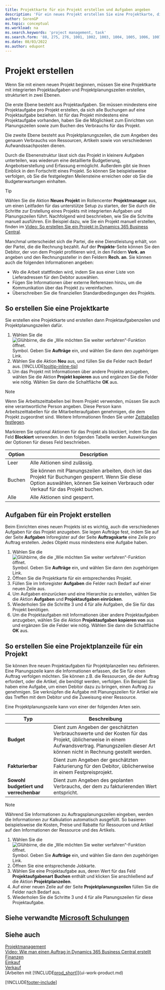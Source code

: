 ```yaml
---
title: Projektkarte für ein Projekt erstellen und Aufgaben angeben
description: 'Für ein neues Projekt erstellen Sie eine Projektkarte, die Projektaufgaben und enthält Planungszeilen erstellt, um Ihnen zu helfen, Status und Budgets zu verwalten.'
author: SorenGP
ms.topic: conceptual
ms.workload: na
ms.search.keywords: 'project management, task'
ms.search.form: '88, 275, 276, 1001, 1002, 1003, 1004, 1005, 1006, 1007, 1020'
ms.date: 08/03/2022
ms.author: edupont
---
```

# Projekt erstellen

Wenn Sie mit einem neuen Projekt beginnen, müssen Sie eine Projektkarte mit integrierten Projektaufgaben und Projektplanungszeilen erstellen, strukturiert in zwei Ebenen.  

Die erste Ebene besteht aus Projektaufgaben. Sie müssen mindestens eine Projektaufgabe pro Projekt erstellen, da sich alle Buchungen auf eine Projektaufgabe beziehen. Ist für das Projekt mindestens eine Projektaufgabe vorhanden, haben Sie die Möglichkeit zum Einrichten von Planungszeilen sowie zum Buchen des Verbrauchs für das Projekt.

Die zweite Ebene besteht aus Projektplanungszeilen, die zum Angeben des genauen Verbrauchs von Ressourcen, Artikeln sowie von verschiedenen Aufwandssachposten dienen.

Durch die Ebenenstruktur lässt sich das Projekt in kleinere Aufgaben unterteilen, was wiederum eine detaillierte Budgetierung, Angebotserstellung und Erfassung ermöglicht. Außerdem gibt sie Ihnen Einblick in den Fortschritt eines Projekt. So können Sie beispielsweise verfolgen, ob Sie die festgelegten Meilensteine erreichen oder ob Sie die Budgeterwartungen einhalten.

> [!TIP]
> Wählen Sie die Aktion **Neues Projekt** im Rollencenter **Projektmanager** aus, um einen Leitfaden für das unterstütze Setup zu starten, der Sie durch die Schritte zur Erstellung eines Projekts mit integrierten Aufgaben und Planungszeilen führt. Nachfolgend wird beschrieben, wie Sie die Schritte manuell ausführen. Ein Beispiel dazu, wie Sie ein Projekt manuell erstellen, finden im [Video: So erstellen Sie ein Projekt in Dynamics 365 Business Central](https://www.youtube.com/watch?v=VqaPWr7BWmw).

Manchmal unterscheidet sich die Partei, die eine Dienstleistung erhält, von der Partei, die die Rechnung bezahlt. Auf der **Projekte**-Seite können Sie den Debitor, der von dem Projekt profitieren wird, in den Feldern **Verk. an** angeben und den Rechnungssteller in den Feldern **Rech. an**. Sie können auch die folgenden Informationen angeben: 

* Wo die Arbeit stattfinden wird, indem Sie aus einer Liste von Lieferadressen für den Debitor auswählen.
* Fügen Sie Informationen über externe Referenzen hinzu, um die Kommunikation über das Projekt zu vereinfachen.
* Überschreiben Sie die finanziellen Standardbedingungen des Projekts.

## So erstellen Sie eine Projektkarte

Sie erstellen eine Projektkarte und erstellen dann Projektaufgabenzeilen und Projektplanungszeilen dafür.

1. Wählen Sie die ![Glühbirne, die die „Wie möchten Sie weiter verfahren“-Funktion öffnet.](media/ui-search/search_small.png "Sagen Sie mir, was Sie tun möchten") Symbol. Geben Sie **Aufträge** ein, und wählen Sie dann den zugehörigen Link.  
2. Wählen Sie die Aktion **Neu** aus, und füllen Sie die Felder nach Bedarf aus. [!INCLUDE[tooltip-inline-tip](includes/tooltip-inline-tip_md.md)]
3. Um das Projekt mit Informationen über andere Projekte anzugeben, wählen Sie die Aktion **Projekt kopieren** aus und ergänzen Sie die Felder wie nötig. Wählen Sie dann die Schaltfläche **OK** aus.

> [!NOTE]  
> Wenn Sie Arbeitszeittabellen bei Ihrem Projekt verwenden, müssen Sie auch eine verantwortliche Person angeben. Diese Person kann Arbeitszeittabellen für die Mitarbeiteraufgaben genehmigen, die dem Projekt zugeordnet sind. Weitere Informationen finden Sie unter [Zeittabellen festlegen](projects-how-setup-time-sheets.md).

Markieren Sie optional Aktionen für das Projekt als blockiert, indem Sie das Feld **Blockiert** verwenden. In den folgenden Tabelle werden Auswirkungen der Optionen für dieses Feld beschrieben.

|Option  |Description  |
|---------|---------|
|Leer |Alle Aktionen sind zulässig.|
|Buchen    |Sie können mit Planungszeilen arbeiten, doch ist das Projekt für Buchungen gesperrt. Wenn Sie diese Option auswählen, können Sie keinen Verbrauch oder Verkauf für das Projekt buchen.|
|Alle  |Alle Aktionen sind gesperrt.|

## Aufgaben für ein Projekt erstellen

Beim Einrichten eines neuen Projekts ist es wichtig, auch die verschiedenen Aufgaben für das Projekt anzugeben. Sie legen Aufträge fest, indem Sie auf der Seite **Aufgaben** Inforegister auf der Seite **Auftragskarte** eine Zeile pro Auftrag erstellen. Jedes Objekt muss mindestens eine Aufgabe haben.

1. Wählen Sie die ![Glühbirne, die die „Wie möchten Sie weiter verfahren“-Funktion öffnet.](media/ui-search/search_small.png "Sagen Sie mir, was Sie tun möchten") Symbol. Geben Sie **Aufträge** ein, und wählen Sie dann den zugehörigen Link.
2. Öffnen Sie die Projektkarte für ein entsprechendes Projekt.
3. Füllen Sie im Inforegister **Aufgaben** die Felder nach Bedarf auf einer neuen Zeile aus.
4. Um Aufgaben einzurücken und eine Hierarchie zu erstellen, wählen Sie die Aktion **Aufgaben** und **Projektaufgaben einrücken**.
5. Wiederholen Sie die Schritte 3 und 4 für alle Aufgaben, die Sie für das Projekt benötigen.
6. Um die Projektaufgaben mit Informationen über andere Projektaufgaben anzugeben, wählen Sie die Aktion **Projektaufgaben kopieren von** aus und ergänzen Sie die Felder wie nötig. Wählen Sie dann die Schaltfläche **OK** aus.

## So erstellen Sie eine Projektplanzeile für ein Projekt

Sie können Ihre neuen Projektaufgaben für Projektplanzeilen neu definieren. Eine Planungszeile kann die Informationen erfassen, die Sie für einen Auftrag verfolgen möchten. Sie können z.B. die Ressourcen, die der Auftrag erfordert, oder die Artikel, die benötigt werden, verfolgen. Ein Beispiel: Sie haben eine Aufgabe, um einen Debitor dazu zu bringen, einen Auftrag zu genehmigen. Sie verknüpfen die Aufgabe mit Planungszeilen für Artikel wie das Treffen mit dem Debitor und die Zuweisung einer Ressource.  

Eine Projektplanungszeile kann von einer der folgenden Arten sein.  

| Typ | Beschreibung |
| --- | --- |
| **Budget** |Dient zum Angeben der geschätzten Verbrauchswerte und der Kosten für das Projekt, üblicherweise in einem Aufwandsvertrag. Planungszeilen dieser Art können nicht in Rechnung gestellt werden. |
| **Fakturierbar** |Dient zum Angeben der geschätzten Fakturierung für den Debitor, üblicherweise in einem Festpreisprojekt. |
| **Sowohl budgetiert und verrechenbar** |Dient zum Angeben des geplanten Verbrauchs, der dem zu fakturierenden Wert entspricht. |

> [!NOTE]
> Während Sie Informationen zu Auftragsplanungszeilen eingeben, werden die Informationen zur Kalkulation automatisch ausgefüllt. So basieren beispielsweise die Kosten, Preise und Rabatte für Ressourcen und Artikel auf den Informationen der Ressource und des Artikels. 

1. Wählen Sie die ![Glühbirne, die die „Wie möchten Sie weiter verfahren“-Funktion öffnet.](media/ui-search/search_small.png "Sagen Sie mir, was Sie tun möchten") Symbol. Geben Sie **Aufträge** ein, und wählen Sie dann den zugehörigen Link.
2. Öffnen Sie eine entsprechende Jobkarte.
3. Wählen Sie eine Projektaufgabe aus, deren Wert für das Feld **Projektaufgabenart** **Buchen** enthält und klicken Sie anschließend auf die Aktion **Projektplanzeilen**.  
4. Auf einer neuen Zeile auf der Seite **Projektplanungszeilen** füllen Sie die Felder nach Bedarf aus.
5. Wiederholen Sie die Schritte 3 und 4 für alle Planungszeilen für diese Projektaufgabe.

## Siehe verwandte [Microsoft Schulungen](/training/modules/create-new-job/)

## Siehe auch

[Projektmanagement](projects-manage-projects.md)  
[Video: Wie man einen Auftrag in Dynamics 365 Business Central erstellt](https://www.youtube.com/watch?v=VqaPWr7BWmw)  
[Finanzen](finance.md)  
[Einkauf](purchasing-manage-purchasing.md)  
[Verkauf](sales-manage-sales.md)  
[Arbeiten mit [!INCLUDE[prod_short](includes/prod_short.md)]](ui-work-product.md)  


[!INCLUDE[footer-include](includes/footer-banner.md)]
